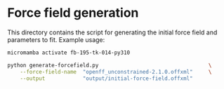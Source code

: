 # Force field generation

This directory contains the script for generating the initial force field and parameters to fit. Example usage:

```bash
micromamba activate fb-195-tk-014-py310

python generate-forcefield.py                                   \
    --force-field-name  "openff_unconstrained-2.1.0.offxml"     \
    --output            "output/initial-force-field.offxml"

```
